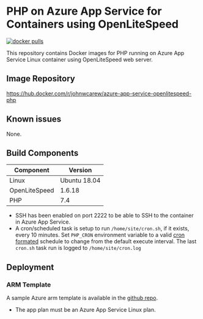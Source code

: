 # PHP on Azure App Service for Containers using OpenLiteSpeed
[![docker pulls](https://img.shields.io/docker/pulls/johnwcarew/azure-app-service-openlitespeed-php?style=flat&color=blue)](https://hub.docker.com/r/johnwcarew/azure-app-service-openlitespeed-php)

This repository contains Docker images for PHP running on Azure App Service Linux container using OpenLiteSpeed web server.

## Image Repository
https://hub.docker.com/r/johnwcarew/azure-app-service-openlitespeed-php

## Known issues
None.

## Build Components

| Component     | Version      |
| ------------- | ------------ |
| Linux         | Ubuntu 18.04 |
| OpenLiteSpeed | 1.6.18       |
| PHP           | 7.4          |

* SSH has been enabled on port 2222 to be able to SSH to the container in Azure App Service.
* A cron/scheduled task is setup to run `/home/site/cron.sh`, if it exists, every 10 minutes. Set `PHP_CRON` environment variable to a valid [cron formated](https://en.wikipedia.org/wiki/Cron) schedule to change from the default execute interval. The last `cron.sh` task run is logged to `/home/site/cron.log`

## Deployment

### ARM Template
A sample Azure arm template is available in the [github repo](https://github.com/johnwc/azure-app-service-openlitespeed-php-container/blob/master/infra.arm.json). 
* The app plan must be an Azure App Service Linux plan.